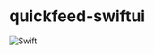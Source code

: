 # quickfeed-swiftui
![Swift](https://github.com/BjorniTe1/quickfeed-swiftui/workflows/Swift/badge.svg)
